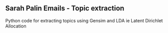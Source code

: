 ## Sarah Palin Emails - Topic extraction

Python code for extracting topics 
using Gensim and LDA ie Latent Dirichlet Allocation
